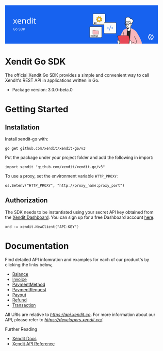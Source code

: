 ![Xendit PHP SDK](docs/header.jpg "Xendit Go SDK")

# Xendit Go SDK

The official Xendit Go SDK provides a simple and convenient way to call Xendit's REST API
in applications written in Go.

* Package version: 3.0.0-beta.0

# Getting Started

## Installation

Install xendit-go with:

```shell
go get github.com/xendit/xendit-go/v3
```

Put the package under your project folder and add the following in import:

```golang
import xendit "github.com/xendit/xendit-go/v3"
```

To use a proxy, set the environment variable `HTTP_PROXY`:

```golang
os.Setenv("HTTP_PROXY", "http://proxy_name:proxy_port")
```

## Authorization

The SDK needs to be instantiated using your secret API key obtained from the [Xendit Dashboard](https://dashboard.xendit.co/settings/developers#api-keys).
You can sign up for a free Dashboard account [here](https://dashboard.xendit.co/register).

```golang
xnd := xendit.NewClient("API-KEY")
```

# Documentation

Find detailed API infomration and examples for each of our product's by clicking the links below,

* [Balance](docs/BalanceApi.md)
* [Invoice](docs/InvoiceApi.md)
* [PaymentMethod](docs/PaymentMethodApi.md)
* [PaymentRequest](docs/PaymentRequestApi.md)
* [Payout](docs/PayoutApi.md)
* [Refund](docs/RefundApi.md)
* [Transaction](docs/TransactionApi.md)

All URIs are relative to *https://api.xendit.co*.  For more information about our API, please refer to *https://developers.xendit.co/*.

Further Reading

* [Xendit Docs](https://docs.xendit.co/)
* [Xendit API Reference](https://developers.xendit.co/)